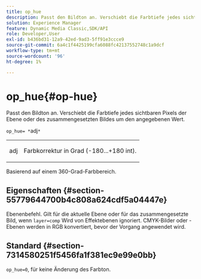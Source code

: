 ```yaml
---
title: op_hue
description: Passt den Bildton an. Verschiebt die Farbtiefe jedes sichtbaren Pixels der Ebene oder des zusammengesetzten Bildes um den angegebenen Wert.
solution: Experience Manager
feature: Dynamic Media Classic,SDK/API
role: Developer,User
exl-id: b436bd31-12a9-42ed-9ad3-5ff91e3ccce9
source-git-commit: 6a4c1f4425199cfa6088fc42137552748c1a9dcf
workflow-type: tm+mt
source-wordcount: '96'
ht-degree: 1%

---
```


# op_hue{#op-hue}

Passt den Bildton an. Verschiebt die Farbtiefe jedes sichtbaren Pixels der Ebene oder des zusammengesetzten Bildes um den angegebenen Wert.

`op_hue= *`adj`*`

<table id="simpletable_7DC7ABA384664BDDAA65B8DEEF7859A8"> 
 <tr class="strow"> 
  <td class="stentry"> <p><span class="varname"> adj</span> </p> </td> 
  <td class="stentry"> <p>Farbkorrektur in Grad (-180...+180 int). </p></td> 
 </tr> 
</table>

Basierend auf einem 360-Grad-Farbbereich.

## Eigenschaften {#section-55779644700b4c808a624cdf5a04447e}

Ebenenbefehl. Gilt für die aktuelle Ebene oder für das zusammengesetzte Bild, wenn `layer=comp` Wird von Effektebenen ignoriert. CMYK-Bilder oder -Ebenen werden in RGB konvertiert, bevor der Vorgang angewendet wird.

## Standard {#section-7314580251f5456fa1f381ec9e99e0bb}

`op_hue=0`, für keine Änderung des Farbton.
